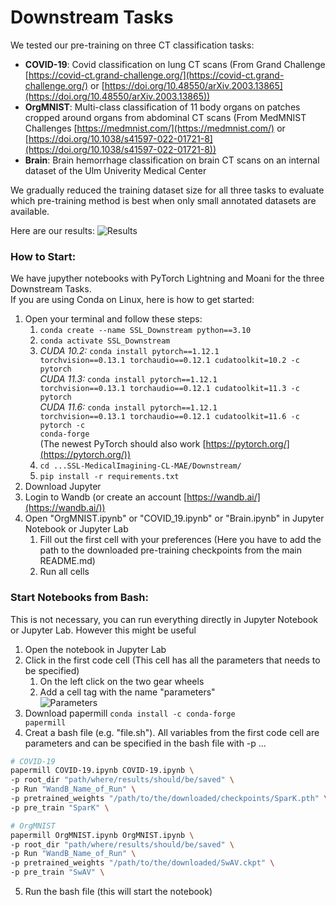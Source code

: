 # Downstream Tasks

We tested our pre-training on three CT classification tasks: 
- **COVID-19**: Covid classification on lung CT scans (From Grand Challenge [https://covid-ct.grand-challenge.org/](https://covid-ct.grand-challenge.org/) or 
[https://doi.org/10.48550/arXiv.2003.13865](https://doi.org/10.48550/arXiv.2003.13865))
- **OrgMNIST**: Multi-class classification of 11 body organs on patches cropped around organs from abdominal CT scans (From MedMNIST Challenges [https://medmnist.com/](https://medmnist.com/) or [https://doi.org/10.1038/s41597-022-01721-8](https://doi.org/10.1038/s41597-022-01721-8)) 
- **Brain**: Brain hemorrhage classification on brain CT scans on an internal dataset of the Ulm Univerity Medical Center

We gradually reduced the training dataset size for all three tasks to evaluate which pre-training method is best when only small annotated datasets are available. 

Here are our results: 
![Results](https://github.com/Wolfda95/SSL-MedicalImagining-CL-MAE/assets/75016933/83df9ede-bbf9-4eea-816c-f9de718ee764)



### How to Start: 
We have jupyther notebooks with PyTorch Lightning and Moani for the three Downstream Tasks. \
If you are using Conda on Linux, here is how to get started: 
1. Open your terminal and follow these steps: 
    1. <code>conda create --name SSL_Downstream python==3.10</code>
    2. <code>conda activate SSL_Downstream</code>
    3. *CUDA 10.2:* <code>conda install pytorch==1.12.1 torchvision==0.13.1 torchaudio==0.12.1 cudatoolkit=10.2 -c pytorch</code>\
       *CUDA 11.3:* <code>conda install pytorch==1.12.1 torchvision==0.13.1 torchaudio==0.12.1 cudatoolkit=11.3 -c pytorch</code>\
       *CUDA 11.6:* <code>conda install pytorch==1.12.1 torchvision==0.13.1 torchaudio==0.12.1 cudatoolkit=11.6 -c pytorch -c conda-forge</code> \
       (The newest PyTorch should also work [https://pytorch.org/](https://pytorch.org/))
    4. <code>cd ...SSL-MedicalImagining-CL-MAE/Downstream/</code>
    5. <code>pip install -r requirements.txt</code>
2. Download Jupyter
3. Login to Wandb (or create an account [https://wandb.ai/](https://wandb.ai/))
4. Open "OrgMNIST.ipynb" or "COVID_19.ipynb" or "Brain.ipynb" in Jupyter Notebook or Jupyter Lab
    1. Fill out the first cell with your preferences (Here you have to add the path to the downloaded pre-training checkpoints from the main README.md)
    2. Run all cells 


### Start Notebooks from Bash:
This is not necessary, you can run everything directly in Jupyter Notebook or Jupyter Lab. However this might be useful
1. Open the notebook in Jupyter Lab
2. Click in the first code cell (This cell has all the parameters that needs to be specified)
    1. On the left click on the two gear wheels
    2. Add a cell tag with the name "parameters" \
     ![Parameters](https://github.com/Wolfda95/SSL-MedicalImagining-CL-MAE/assets/75016933/afcd9342-a6a7-4921-a25a-c1fdcc827cd6)
3. Download papermill <code>conda install -c conda-forge papermill</code>
4. Creat a bash file (e.g. "file.sh"). All variables from the first code cell are parameters and can be specified in the bash file with -p ...
   
```bash
# COVID-19
papermill COVID-19.ipynb COVID-19.ipynb \
-p root_dir "path/where/results/should/be/saved" \
-p Run "WandB_Name_of_Run" \
-p pretrained_weights "/path/to/the/downloaded/checkpoints/SparK.pth" \
-p pre_train "SparK" \

# OrgMNIST
papermill OrgMNIST.ipynb OrgMNIST.ipynb \
-p root_dir "path/where/results/should/be/saved" \
-p Run "WandB_Name_of_Run" \
-p pretrained_weights "/path/to/the/downloaded/SwAV.ckpt" \
-p pre_train "SwAV" \

```
5. Run the bash file (this will start the notebook)


   
